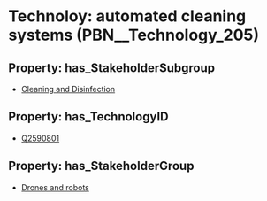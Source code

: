 # Technoloy: __automated cleaning systems__ (PBN__Technology_205)

## Property: has_StakeholderSubgroup

* [Cleaning and Disinfection](PBN__TechSubgroup_167)

## Property: has_TechnologyID

* [Q2590801](Q2590801)

## Property: has_StakeholderGroup

* [Drones and robots](PBN__TechGroup_17)

